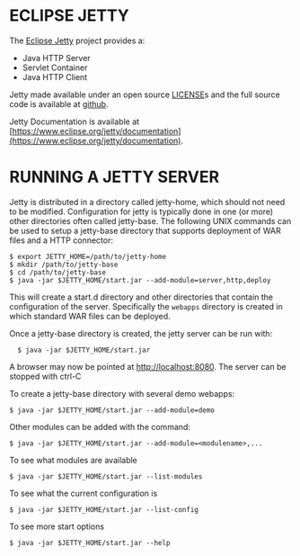 ECLIPSE JETTY
=============
The [Eclipse Jetty](http://www.eclipse.org/jetty/) project provides a:
 + Java HTTP Server
 + Servlet Container
 + Java HTTP Client

Jetty made available under an open source [LICENSE](LICENSE.txt)s
and the full source code is available at [github](https://github.com/eclipse/jetty.project).

Jetty Documentation is available at [https://www.eclipse.org/jetty/documentation](https://www.eclipse.org/jetty/documentation).

RUNNING A JETTY SERVER
======================
Jetty is distributed in a directory called jetty-home, which should not need
to be modified.  Configuration for jetty is typically done in one (or more) other 
directories often called jetty-base.  The following UNIX commands can be used
to setup a jetty-base directory that supports deployment of WAR files and a HTTP 
connector:

```
$ export JETTY_HOME=/path/to/jetty-home
$ mkdir /path/to/jetty-base
$ cd /path/to/jetty-base
$ java -jar $JETTY_HOME/start.jar --add-module=server,http,deploy
```

This will create a start.d directory and other directories that contain the 
configuration of the server. Specifically the `webapps` directory is created
in which standard WAR files can be deployed.

Once a jetty-base directory is created, the jetty server can be run with:
```
  $ java -jar $JETTY_HOME/start.jar
```

A browser may now be pointed at [http://localhost:8080](http://localhost:8080).
The server can be stopped with ctrl-C


To create a jetty-base directory with several demo webapps:

```
$ java -jar $JETTY_HOME/start.jar --add-module=demo
```

Other modules can be added with the command:
```
$ java -jar $JETTY_HOME/start.jar --add-module=<modulename>,...
```

To see what modules are available
```
$ java -jar $JETTY_HOME/start.jar --list-modules
```

To see what the current configuration is
```
$ java -jar $JETTY_HOME/start.jar --list-config
```

To see more start options
```
$ java -jar $JETTY_HOME/start.jar --help
```

